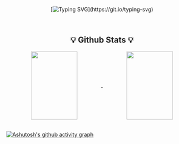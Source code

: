 <div align="center">
  
[![Typing SVG](https://readme-typing-svg.herokuapp.com?size=30&color=9B3D93&center=true&vCenter=true&width=600&height=100&lines=Hi+there%2C+I'm+devmagrfs.)](https://git.io/typing-svg)

</div>

<br>

<div align="center">
  <h2> 💡 Github Stats 💡 </h2>
  <a href="https://github.com/anuraghazra/github-readme-stats">
    <img align="center" style="height:180px; width:49.2%; max-width:100%;" src="https://github-readme-stats.vercel.app/api?username=devmagrfs&layout=compact&show_icons=true&theme=material-palenight&hide_rank=true&hide=stars" />
</a>
  <a href="https://github.com/anuraghazra/convoychat">
    <img align="center" style="height:180px; width:49.2%; max-width:100%;" src="https://github-readme-stats.vercel.app/api/top-langs/?username=devmagrfs&layout=compact&theme=material-palenight" />
</a>
</div>

<br>

[![Ashutosh's github activity graph](https://activity-graph.herokuapp.com/graph?username=devmagrfs&theme=rogue)](https://github.com/ashutosh00710/github-readme-activity-graph)
